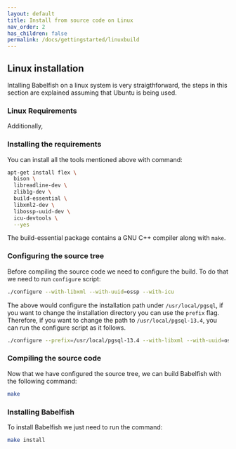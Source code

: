 ```yaml
---
layout: default
title: Install from source code on Linux
nav_order: 2
has_children: false
permalink: /docs/gettingstarted/linuxbuild
---
```



## Linux installation
Intalling Babelfish on a linux system is very straigthforward, the steps in this 
  section are explained assuming that Ubuntu is being used. 

### Linux Requirements
Additionally, 

### Installing the requirements
You can install all the tools mentioned above with command:
``` sh
apt-get install flex \
  bison \
  libreadline-dev \
  zlib1g-dev \
  build-essential \
  libxml2-dev \
  libossp-uuid-dev \
  icu-devtools \
  --yes
```

The build-essential package contains a GNU C++ compiler along with `make`.

### Configuring the source tree

Before compiling the source code we need to configure the build. To do that we 
 need to run `configure` script:
``` sh
./configure --with-libxml --with-uuid=ossp --with-icu
```
The above would configure the installation path under `/usr/local/pgsql`, if you 
 want to change the installation directory you can use the `prefix` flag. Therefore, if you want to change the path to `/usr/local/pgsql-13.4`, you can run the configure script as it follows.

 ``` sh
 ./configure --prefix=/usr/local/pgsql-13.4 --with-libxml --with-uuid=ossp --with-icu 
 ```

### Compiling the source code
Now that we have configured the source tree, we can build Babelfish with the 
 following command:

``` sh
make
```

### Installing Babelfish
To install Babelfish we just need to run the command:
``` sh
make install
```